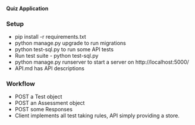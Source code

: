 #### Quiz Application

### Setup
- pip install -r requirements.txt
- python manage.py upgrade to run migrations
- python test-sql.py to run some API tests
- Run test suite - python test-sql.py
- python manage.py runserver to start a server on http://localhost:5000/
- API.md has API descriptions
### Workflow
- POST a Test object
- POST an Assessment object
- POST some Responses
- Client implements all test taking rules, API simply providing a store.
